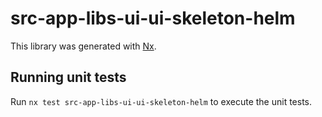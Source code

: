 # src-app-libs-ui-ui-skeleton-helm

This library was generated with [Nx](https://nx.dev).


## Running unit tests

Run `nx test src-app-libs-ui-ui-skeleton-helm` to execute the unit tests.

